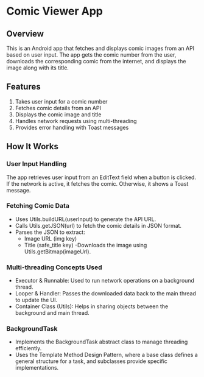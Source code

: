 # Comic Viewer App

## Overview
This is an Android app that fetches and displays comic images from an API based on user input. 
The app gets the comic number from the user, downloads the corresponding comic from the internet, and displays the image along with its title.

## Features
1) Takes user input for a comic number
2) Fetches comic details from an API
3) Displays the comic image and title
4) Handles network requests using multi-threading
5) Provides error handling with Toast messages

## How It Works

### User Input Handling

The app retrieves user input from an EditText field when a button is clicked.
If the network is active, it fetches the comic. Otherwise, it shows a Toast message.

### Fetching Comic Data
- Uses Utils.buildURL(userInput) to generate the API URL.
- Calls Utils.getJSON(url) to fetch the comic details in JSON format.
- Parses the JSON to extract:
    - Image URL (img key)
    - Title (safe_title key)
-Downloads the image using Utils.getBitmap(imageUrl).

### Multi-threading Concepts Used
- Executor & Runnable: Used to run network operations on a background thread.
- Looper & Handler: Passes the downloaded data back to the main thread to update the UI.
- Container Class (Utils): Helps in sharing objects between the background and main thread.

### BackgroundTask
- Implements the BackgroundTask abstract class to manage threading efficiently.
- Uses the Template Method Design Pattern, where a base class defines a general structure for a task, and subclasses provide specific implementations.
